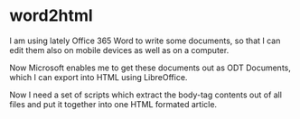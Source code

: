 # word2html
I am using lately Office 365 Word to write some documents,
so that I can edit them also on mobile devices as well as on a computer.

Now Microsoft enables me to get these documents out as ODT Documents,
which I can export into HTML using LibreOffice. 

Now I need a set of scripts which extract the body-tag contents out
of all files and put it together into one HTML formated article.
